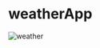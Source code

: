 # weatherApp
![weather](https://github.com/DenizCil/weatherApp/assets/65858349/c597b118-2f35-4ac9-bb8c-a28f2a6e23fb)
